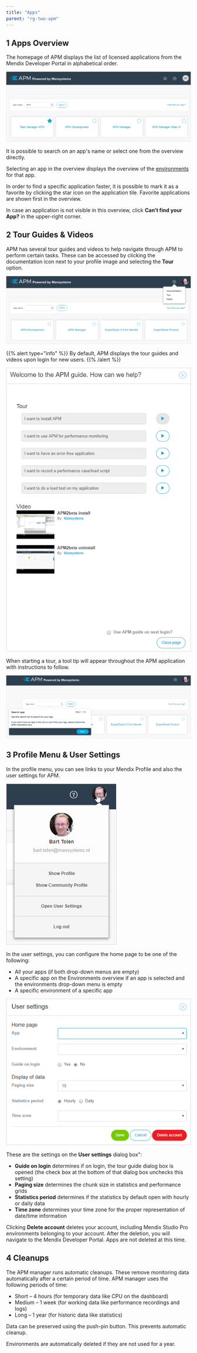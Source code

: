```yaml
---
title: "Apps"
parent: "rg-two-apm"
---
```


## 1 Apps Overview

The homepage of APM displays the list of licensed applications from the Mendix Developer Portal in alphabetical order.

![](attachments/rg-two/ProjectsDashboard.png)

It is possible to search on an app's name or select one from the overview directly.

Selecting an app in the overview displays the overview of the [environments](rg-two-environments) for that app.

In order to find a specific application faster, it is possible to mark it as a favorite by clicking the star icon on the application tile. Favorite applications are shown first in the overview.

In case an application is not visible in this overview, click **Can’t find your App?** in the upper-right corner.

## 2 Tour Guides & Videos

APM has several tour guides and videos to help navigate through APM to perform certain tasks. These can be accessed by clicking the documentation icon next to your profile image and selecting the **Tour** option.

![](attachments/rg-two/Documentation.png)

{{% alert type="info" %}}
By default, APM displays the tour guides and videos upon login for new users.
{{% /alert %}}

![](attachments/rg-two/Tour.png)

When starting a tour, a tool tip will appear throughout the APM application with instructions to follow.

![](attachments/rg-two/TourStep.png)

## 3 Profile Menu & User Settings

In the profile menu, you can see links to your Mendix Profile and also the user settings for APM.

![](attachments/rg-two/profile_menu.png)

In the user settings, you can configure the home page to be one of the following:

* All your apps (if both drop-down menus are empty)
* A specific app on the Environments overview if an app is selected and the environments drop-down menu is empty
* A specific environment of a specific app

![](attachments/rg-two/user_settings.png)

These are the settings on the **User settings** dialog box":

* **Guide on login** determines if on login, the tour guide dialog box is opened (the check box at the bottom of that dialog box unchecks this setting)
* **Paging size** determines the chunk size in statistics and performance grids
* **Statistics period** determines if the statistics by default open with hourly or daily data
* **Time zone** determines your time zone for the proper representation of date/time information

Clicking **Delete account** deletes your account, including Mendix Studio Pro environments belonging to your account. After the deletion, you will navigate to the Mendix Developer Portal. Apps are not deleted at this time.

## 4 Cleanups

The APM manager runs automatic cleanups. These remove monitoring data automatically after a certain period of time. APM manager uses the following periods of time:

* Short – 4 hours (for temporary data like CPU on the dashboard)
* Medium – 1 week (for working data like performance recordings and logs)
* Long – 1 year (for historic data like statistics)

Data can be preserved using the push-pin button. This prevents automatic cleanup.

Environments are automatically deleted if they are not used for a year.

